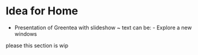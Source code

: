 # Idea for Home 

- Presentation of Greentea with slideshow 
       ~ text can be: - Explore a new windows 

please this section is wip
